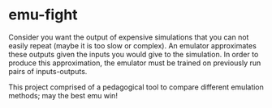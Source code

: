 # emu-fight

Consider you want the output of expensive simulations that you can not easily repeat (maybe it is too slow or complex). An emulator approximates these outputs given the inputs you would give to the simulation. 
In order to produce this approximation, the emulator must be trained on previously run pairs of inputs-outputs.

This project comprised of a pedagogical tool to compare different emulation methods; may the best emu win!
